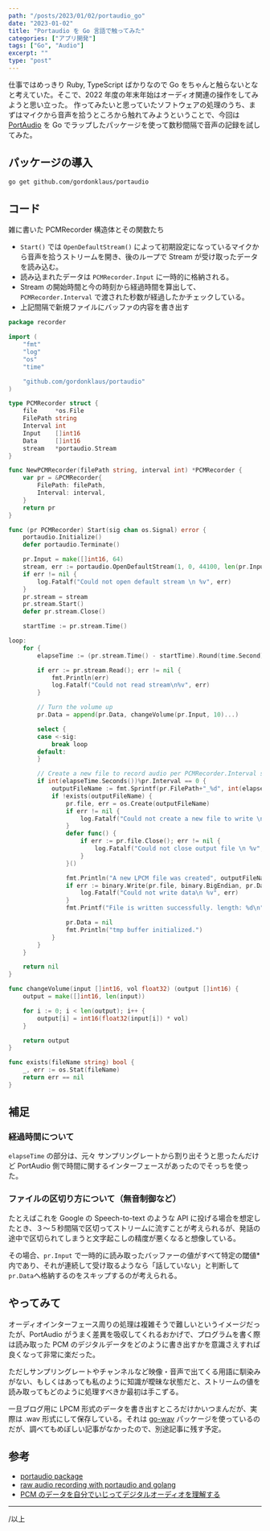 ```yaml
---
path: "/posts/2023/01/02/portaudio_go"
date: "2023-01-02"
title: "Portaudio を Go 言語で触ってみた"
categories: ["アプリ開発"]
tags: ["Go", "Audio"]
excerpt: ""
type: "post"
---
```


仕事ではめっきり Ruby, TypeScript ばかりなので Go をちゃんと触らないとなと考えていた。そこで、2022 年度の年末年始はオーディオ関連の操作をしてみようと思い立った。
作ってみたいと思っていたソフトウェアの処理のうち、まずはマイクから音声を拾うところから触れてみようということで、今回は
[PortAudio](http://www.portaudio.com) を Go でラップしたパッケージを使って数秒間隔で音声の記録を試してみた。

## パッケージの導入

```bash
go get github.com/gordonklaus/portaudio
```

## コード

雑に書いた PCMRecorder 構造体とその関数たち

- `Start()` では `OpenDefaultStream()` によって初期設定になっているマイクから音声を拾うストリームを開き、後のループで Stream が受け取ったデータを読み込む。
- 読み込まれたデータは `PCMRecorder.Input` に一時的に格納される。
- Stream の開始時間と今の時刻から経過時間を算出して、 `PCMRecorder.Interval` で渡された秒数が経過したかチェックしている。
- 上記間隔で新規ファイルにバッファの内容を書き出す

```go
package recorder

import (
	"fmt"
	"log"
	"os"
	"time"

	"github.com/gordonklaus/portaudio"
)

type PCMRecorder struct {
	file     *os.File
	FilePath string
	Interval int
	Input    []int16
	Data     []int16
	stream   *portaudio.Stream
}

func NewPCMRecorder(filePath string, interval int) *PCMRecorder {
	var pr = &PCMRecorder{
		FilePath: filePath,
		Interval: interval,
	}
	return pr
}

func (pr PCMRecorder) Start(sig chan os.Signal) error {
	portaudio.Initialize()
	defer portaudio.Terminate()

	pr.Input = make([]int16, 64)
	stream, err := portaudio.OpenDefaultStream(1, 0, 44100, len(pr.Input), pr.Input)
	if err != nil {
		log.Fatalf("Could not open default stream \n %v", err)
	}
	pr.stream = stream
	pr.stream.Start()
	defer pr.stream.Close()

	startTime := pr.stream.Time()

loop:
	for {
		elapseTime := (pr.stream.Time() - startTime).Round(time.Second)

		if err := pr.stream.Read(); err != nil {
			fmt.Println(err)
			log.Fatalf("Could not read stream\n%v", err)
		}

		// Turn the volume up
		pr.Data = append(pr.Data, changeVolume(pr.Input, 10)...)

		select {
		case <-sig:
			break loop
		default:
		}

		// Create a new file to record audio per PCMRecorder.Interval seconds.
		if int(elapseTime.Seconds())%pr.Interval == 0 {
			outputFileName := fmt.Sprintf(pr.FilePath+"_%d", int(elapseTime.Seconds()))
			if !exists(outputFileName) {
				pr.file, err = os.Create(outputFileName)
				if err != nil {
					log.Fatalf("Could not create a new file to write \n %v", err)
				}
				defer func() {
					if err := pr.file.Close(); err != nil {
						log.Fatalf("Could not close output file \n %v", err)
					}
				}()

				fmt.Println("A new LPCM file was created", outputFileName, elapseTime)
				if err := binary.Write(pr.file, binary.BigEndian, pr.Data); err != nil {
					log.Fatalf("Could not write data\n %v", err)
				}
				fmt.Printf("File is written successfully. length: %d\n", len(pr.Data))

				pr.Data = nil
				fmt.Println("tmp buffer initialized.")
			}
		}
	}

	return nil
}

func changeVolume(input []int16, vol float32) (output []int16) {
	output = make([]int16, len(input))

	for i := 0; i < len(output); i++ {
		output[i] = int16(float32(input[i]) * vol)
	}

	return output
}

func exists(fileName string) bool {
	_, err := os.Stat(fileName)
	return err == nil
}
```

## 補足

### 経過時間について

`elapseTime` の部分は、元々 サンプリングレートから割り出そうと思ったんだけど PortAudio 側で時間に関するインターフェースがあったのでそっちを使った。

### ファイルの区切り方について（無音制御など）

たとえばこれを Google の Speech-to-text のような API に投げる場合を想定したとき、３〜５秒間隔で区切ってストリームに流すことが考えられるが、発話の途中で区切られてしまうと文字起こしの精度が悪くなると想像している。

その場合、`pr.Input` で一時的に読み取ったバッファーの値がすべて特定の閾値\*内であり、それが連続して受け取るようなら「話していない」と判断して `pr.Data`へ格納するのをスキップするのが考えられる。

## やってみて

オーディオインターフェース周りの処理は複雑そうで難しいというイメージだったが、PortAudio がうまく差異を吸収してくれるおかげで、プログラムを書く際は読み取った PCM のデジタルデータをどのように書き出すかを意識さえすれば良くなって非常に楽だった。

ただしサンプリングレートやチャンネルなど映像・音声で出てくる用語に馴染みがない、もしくはあっても私のように知識が曖昧な状態だと、ストリームの値を読み取ってもどのように処理すべきか最初は手こずる。

一旦ブログ用に LPCM 形式のデータを書き出すところだけかいつまんだが、実際は .wav 形式にして保存している。それは [go-wav](https://github.com/youpy/go-wav) パッケージを使っているのだが、調べてもめぼしい記事がなかったので、別途記事に残す予定。

## 参考

- [portaudio package](https://pkg.go.dev/github.com/gordonklaus/portaudio#section-readme)
- [raw audio recording with portaudio and golang](https://gist.github.com/suapapa/d598d99360497252433af430902bb49e)
- [PCM のデータを自分でいじってデジタルオーディオを理解する](https://embedded.hatenadiary.org/entry/20151004/p1)

---

/以上
